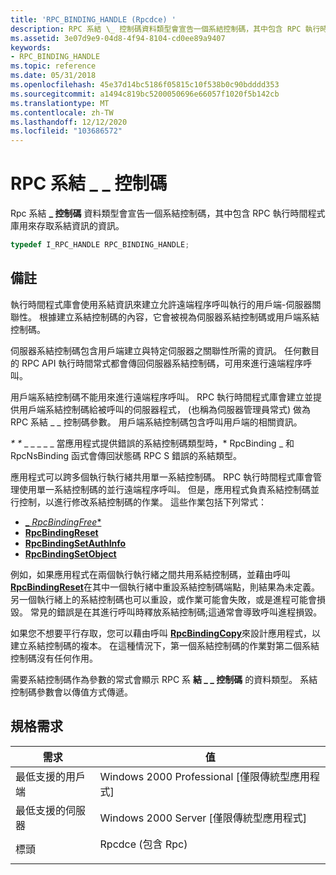 ```yaml
---
title: 'RPC_BINDING_HANDLE (Rpcdce) '
description: RPC 系結 \_ 控制碼資料類型會宣告一個系結控制碼，其中包含 RPC 執行時間程式庫用來存取系結資訊的資訊。
ms.assetid: 3e07d9e9-04d8-4f94-8104-cd0ee89a9407
keywords:
- RPC_BINDING_HANDLE
ms.topic: reference
ms.date: 05/31/2018
ms.openlocfilehash: 45e37d14bc5186f05815c10f538b0c90bdddd353
ms.sourcegitcommit: a1494c819bc5200050696e66057f1020f5b142cb
ms.translationtype: MT
ms.contentlocale: zh-TW
ms.lasthandoff: 12/12/2020
ms.locfileid: "103686572"
---
```

# <a name="rpc_binding_handle"></a>RPC 系結 \_ \_ 控制碼

Rpc 系結 **\_ 控制碼** 資料類型會宣告一個系結控制碼，其中包含 RPC 執行時間程式庫用來存取系結資訊的資訊。


```C++
typedef I_RPC_HANDLE RPC_BINDING_HANDLE;
```



## <a name="remarks"></a>備註

執行時間程式庫會使用系結資訊來建立允許遠端程序呼叫執行的用戶端-伺服器關聯性。 根據建立系結控制碼的內容，它會被視為伺服器系結控制碼或用戶端系結控制碼。

伺服器系結控制碼包含用戶端建立與特定伺服器之關聯性所需的資訊。 任何數目的 RPC API 執行時間常式都會傳回伺服器系結控制碼，可用來進行遠端程序呼叫。

用戶端系結控制碼不能用來進行遠端程序呼叫。 RPC 執行時間程式庫會建立並提供用戶端系結控制碼給被呼叫的伺服器程式， (也稱為伺服器管理員常式) 做為 RPC 系結 \_ \_ 控制碼參數。 用戶端系結控制碼包含呼叫用戶端的相關資訊。

*\** _*\**_ \_ \_ \_ \_ \_ 當應用程式提供錯誤的系結控制碼類型時，* RpcBinding _ 和 RpcNsBinding 函式會傳回狀態碼 RPC S 錯誤的系結類型。

應用程式可以跨多個執行執行緒共用單一系結控制碼。 RPC 執行時間程式庫會管理使用單一系結控制碼的並行遠端程序呼叫。 但是，應用程式負責系結控制碼並行控制，以進行修改系結控制碼的作業。 這些作業包括下列常式：

-   [_ *RpcBindingFree**](/windows/desktop/api/Rpcdce/nf-rpcdce-rpcbindingfree)
-   [**RpcBindingReset**](/windows/desktop/api/Rpcdce/nf-rpcdce-rpcbindingreset)
-   [**RpcBindingSetAuthInfo**](/windows/desktop/api/Rpcdce/nf-rpcdce-rpcbindingsetauthinfo)
-   [**RpcBindingSetObject**](/windows/desktop/api/Rpcdce/nf-rpcdce-rpcbindingsetobject)

例如，如果應用程式在兩個執行執行緒之間共用系結控制碼，並藉由呼叫 [**RpcBindingReset**](/windows/desktop/api/Rpcdce/nf-rpcdce-rpcbindingreset)在其中一個執行緒中重設系結控制碼端點，則結果為未定義。 另一個執行緒上的系結控制碼也可以重設，或作業可能會失敗，或是進程可能會損毀。 常見的錯誤是在其進行呼叫時釋放系結控制碼;這通常會導致呼叫進程損毀。

如果您不想要平行存取，您可以藉由呼叫 [**RpcBindingCopy**](/windows/desktop/api/Rpcdce/nf-rpcdce-rpcbindingcopy)來設計應用程式，以建立系結控制碼的複本。 在這種情況下，第一個系結控制碼的作業對第二個系結控制碼沒有任何作用。

需要系結控制碼作為參數的常式會顯示 RPC 系 **結 \_ \_ 控制碼** 的資料類型。 系結控制碼參數會以傳值方式傳遞。

## <a name="requirements"></a>規格需求



| 需求 | 值 |
|-------------------------------------|-----------------------------------------------------------------------------------------------------|
| 最低支援的用戶端<br/> | Windows 2000 Professional \[僅限傳統型應用程式\]<br/>                                          |
| 最低支援的伺服器<br/> | Windows 2000 Server \[僅限傳統型應用程式\]<br/>                                                |
| 標頭<br/>                   | <dl> <dt>Rpcdce (包含 Rpc) </dt> </dl> |



 

 





